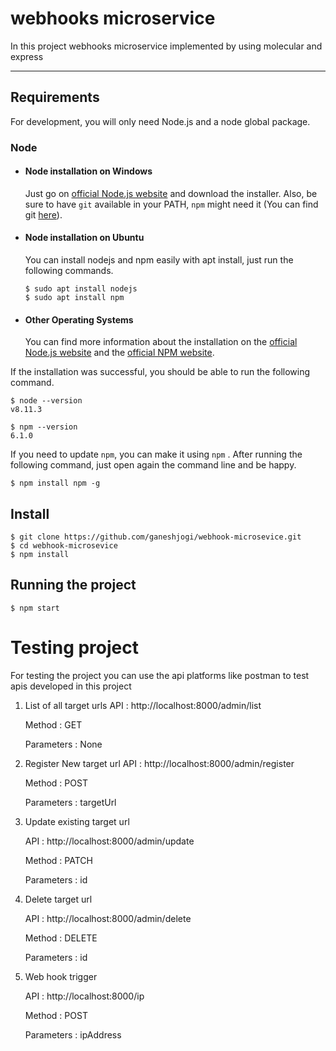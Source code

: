 # webhooks microservice 

In this project webhooks microservice implemented by using molecular and express

---
## Requirements

For development, you will only need Node.js and a node global package.

### Node
- #### Node installation on Windows

  Just go on [official Node.js website](https://nodejs.org/) and download the installer.
Also, be sure to have `git` available in your PATH, `npm` might need it (You can find git [here](https://git-scm.com/)).

- #### Node installation on Ubuntu

  You can install nodejs and npm easily with apt install, just run the following commands.

      $ sudo apt install nodejs
      $ sudo apt install npm

- #### Other Operating Systems
  You can find more information about the installation on the [official Node.js website](https://nodejs.org/) and the [official NPM website](https://npmjs.org/).

If the installation was successful, you should be able to run the following command.

    $ node --version
    v8.11.3

    $ npm --version
    6.1.0

If you need to update `npm`, you can make it using `npm` .  After running the following command, just open again the command line and be happy.

    $ npm install npm -g

###

## Install

    $ git clone https://github.com/ganeshjogi/webhook-microsevice.git
    $ cd webhook-microsevice
    $ npm install



## Running the project

    $ npm start
    
# Testing project

For testing the project you can use the api platforms like postman to test apis developed in this project

1. List of all target urls
    API : http://localhost:8000/admin/list 

    Method : GET
    
    Parameters : None


2. Register New target url
    API : http://localhost:8000/admin/register

    Method : POST
            
    Parameters : targetUrl



3. Update existing target url

    API : http://localhost:8000/admin/update
    
    Method : PATCH
    
    Parameters : id


4. Delete target url
        
    API : http://localhost:8000/admin/delete
    
    Method : DELETE

    Parameters : id


5. Web hook trigger
       
     API : http://localhost:8000/ip
     
    Method : POST
 
    Parameters : ipAddress 
        

